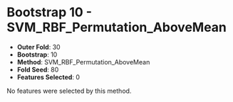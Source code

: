 # Bootstrap 10 - SVM_RBF_Permutation_AboveMean

- **Outer Fold**: 30
- **Bootstrap**: 10
- **Method**: SVM_RBF_Permutation_AboveMean
- **Fold Seed**: 80
- **Features Selected**: 0

No features were selected by this method.
